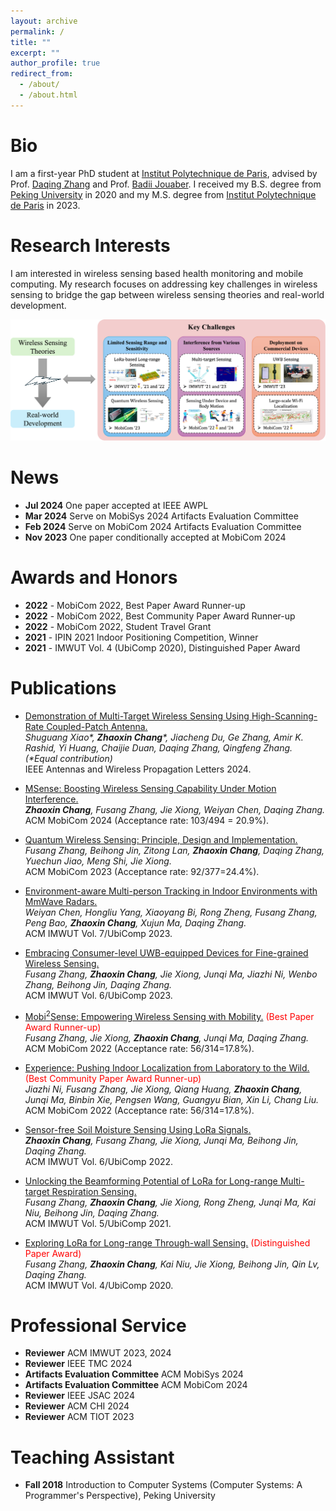 ```yaml
---
layout: archive
permalink: /
title: ""
excerpt: ""
author_profile: true
redirect_from: 
  - /about/
  - /about.html
---
```


Bio
======
I am a first-year PhD student at [Institut Polytechnique de Paris](https://www.ip-paris.fr/en), advised by Prof. [Daqing Zhang](https://scholar.google.com.hk/citations?hl=en&user=qn8CqEYAAAAJ&view_op=list_works&sortby=pubdate) and Prof. [Badii Jouaber](https://badiijouaber.wp.imtbs-tsp.eu/en/biography/). I received my B.S. degree from [Peking University](https://english.pku.edu.cn/) in 2020 and my M.S. degree from [Institut Polytechnique de Paris](https://www.ip-paris.fr/en) in 2023.

Research Interests
======
I am interested in wireless sensing based health monitoring and mobile computing. My research focuses on addressing key challenges in wireless sensing to bridge the gap between wireless sensing theories and real-world development.

![avatar](/files/fig.png)

News
======

- **Jul 2024** One paper accepted at IEEE AWPL
- **Mar 2024** Serve on MobiSys 2024 Artifacts Evaluation Committee
- **Feb 2024** Serve on MobiCom 2024 Artifacts Evaluation Committee
- **Nov 2023** One paper conditionally accepted at MobiCom 2024

Awards and Honors
======

- **2022** - MobiCom 2022, Best Paper Award Runner-up
- **2022** - MobiCom 2022, Best Community Paper Award Runner-up
- **2022** - MobiCom 2022, Student Travel Grant
- **2021** - IPIN 2021 Indoor Positioning Competition, Winner
- **2021** - IMWUT Vol. 4 (UbiComp 2020), Distinguished Paper Award

Publications
======

- [Demonstration of Multi-Target Wireless Sensing Using High-Scanning-Rate Coupled-Patch Antenna.](zhaoxin-chang.github.io)\
  *Shuguang Xiao\*, **Zhaoxin Chang**\*, Jiacheng Du, Ge Zhang, Amir K. Rashid, Yi Huang, Chaijie Duan, Daqing Zhang, Qingfeng Zhang. (\*Equal contribution)*\
  IEEE Antennas and Wireless Propagation Letters 2024.

- [MSense: Boosting Wireless Sensing Capability Under Motion Interference.](https://dl.acm.org/doi/10.1145/3636534.3649350)\
  ***Zhaoxin Chang**, Fusang Zhang, Jie Xiong, Weiyan Chen, Daqing Zhang.*\
  ACM MobiCom 2024 (Acceptance rate: 103/494 = 20.9%).

- [Quantum Wireless Sensing: Principle, Design and Implementation.](https://dl.acm.org/doi/10.1145/3570361.3613258)\
  *Fusang Zhang, Beihong Jin, Zitong Lan, **Zhaoxin Chang**, Daqing Zhang, Yuechun Jiao, Meng Shi, Jie Xiong.*\
  ACM MobiCom 2023 (Acceptance rate: 92/377=24.4%).

- [Environment-aware Multi-person Tracking in Indoor Environments with MmWave Radars.](https://dl.acm.org/doi/10.1145/3610902)\
  *Weiyan Chen, Hongliu Yang, Xiaoyang Bi, Rong Zheng, Fusang Zhang, Peng Bao, **Zhaoxin Chang**, Xujun Ma, Daqing Zhang.*\
  ACM IMWUT Vol. 7/UbiComp 2023.

- [Embracing Consumer-level UWB-equipped Devices for Fine-grained Wireless Sensing.](https://dl.acm.org/doi/10.1145/3569487)\
  *Fusang Zhang, **Zhaoxin Chang**, Jie Xiong, Junqi Ma, Jiazhi Ni, Wenbo Zhang, Beihong Jin, Daqing Zhang.*\
  ACM IMWUT Vol. 6/UbiComp 2023.

- [Mobi$^2$Sense: Empowering Wireless Sensing with Mobility.](https://dl.acm.org/doi/10.1145/3495243.3560518) <font color=red font-weight=bold>(Best Paper Award Runner-up)</font>\
  *Fusang Zhang, Jie Xiong, **Zhaoxin Chang**, Junqi Ma, Daqing Zhang.*\
  ACM MobiCom 2022 (Acceptance rate: 56/314=17.8%).

- [Experience: Pushing Indoor Localization from Laboratory to the Wild.](https://dl.acm.org/doi/10.1145/3495243.3560546) <font color=red font-weight=bold>(Best Community Paper Award Runner-up)</font>\
  *Jiazhi Ni, Fusang Zhang, Jie Xiong, Qiang Huang, **Zhaoxin Chang**, Junqi Ma, Binbin Xie, Pengsen Wang, Guangyu Bian, Xin Li, Chang Liu.*\
  ACM MobiCom 2022 (Acceptance rate: 56/314=17.8%).

- [Sensor-free Soil Moisture Sensing Using LoRa Signals.](https://dl.acm.org/doi/10.1145/3534608)\
  ***Zhaoxin Chang**, Fusang Zhang, Jie Xiong, Junqi Ma, Beihong Jin, Daqing Zhang.*\
  ACM IMWUT Vol. 6/UbiComp 2022.
  
- [Unlocking the Beamforming Potential of LoRa for Long-range Multi-target Respiration Sensing.](https://dl.acm.org/doi/abs/10.1145/3463526)\
  *Fusang Zhang, **Zhaoxin Chang**, Jie Xiong, Rong Zheng, Junqi Ma, Kai Niu, Beihong Jin, Daqing Zhang.*\
  ACM IMWUT Vol. 5/UbiComp 2021.
  
- [Exploring LoRa for Long-range Through-wall Sensing.](https://dl.acm.org/doi/abs/10.1145/3397326) <font color=red font-weight=bold>(Distinguished Paper Award)</font>\
  *Fusang Zhang, **Zhaoxin Chang**, Kai Niu, Jie Xiong, Beihong Jin, Qin Lv, Daqing Zhang.*\
  ACM IMWUT Vol. 4/UbiComp 2020. 

Professional Service
======

- **Reviewer** ACM IMWUT 2023, 2024
- **Reviewer** IEEE TMC 2024
- **Artifacts Evaluation Committee** ACM MobiSys 2024
- **Artifacts Evaluation Committee** ACM MobiCom 2024
- **Reviewer** IEEE JSAC 2024
- **Reviewer** ACM CHI 2024
- **Reviewer** ACM TIOT 2023

Teaching Assistant
======

- **Fall 2018** Introduction to Computer Systems (Computer Systems: A Programmer's Perspective), Peking University
